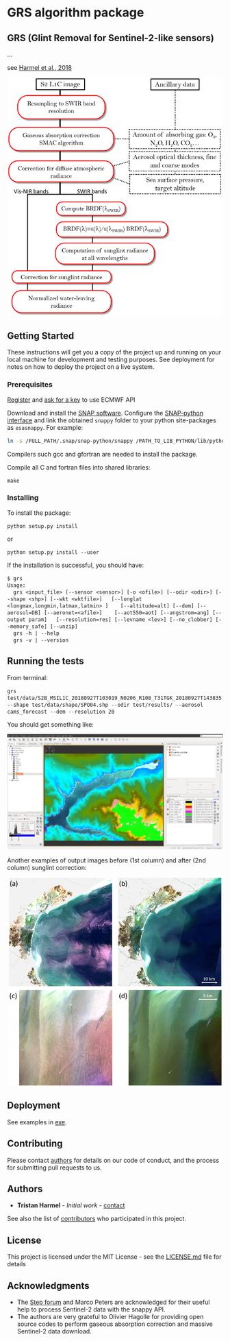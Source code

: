 # GRS algorithm package
## GRS (Glint Removal for Sentinel-2-like sensors)

...

see [Harmel et al., 2018](https://www.sciencedirect.com/science/article/pii/S0034425717304856)

![flowchart](images/flowchart_sunglint_S2.png)

## Getting Started

These instructions will get you a copy of the project up and running on your local machine for development and testing purposes. See deployment for notes on how to deploy the project on a live system.

### Prerequisites

[Register](https://apps.ecmwf.int/registration/) and [ask for a key](https://confluence.ecmwf.int/display/WEBAPI/Accessing+ECMWF+data+servers+in+batch#AccessingECMWFdataserversinbatch-key) to use ECMWF API

Download and install the [SNAP software](http://step.esa.int/main/download/). 
Configure the [SNAP-python interface](https://senbox.atlassian.net/wiki/spaces/SNAP/pages/50855941/Configure+Python+to+use+the+SNAP-Python+snappy+interface) 
and link the obtained `snappy` folder to your python site-packages as `esasnappy`. For example:

```bash
ln -s /FULL_PATH/.snap/snap-python/snappy /PATH_TO_LIB_PYTHON/lib/python3.6/site-packages/esasnappy
```


Compilers such gcc and gfortran are needed to install the package.

Compile all C and fortran files into shared libraries:

```
make
```

### Installing

To install the package:
```
python setup.py install
```

or 

```
python setup.py install --user
```

If the installation is successful, you should have:
```
$ grs
Usage:
  grs <input_file> [--sensor <sensor>] [-o <ofile>] [--odir <odir>] [--shape <shp>] [--wkt <wktfile>]   [--longlat <longmax,longmin,latmax,latmin> ]    [--altitude=alt] [--dem] [--aerosol=DB] [--aeronet=<afile>]    [--aot550=aot] [--angstrom=ang] [--output param]   [--resolution=res] [--levname <lev>] [--no_clobber] [--memory_safe] [--unzip]
  grs -h | --help
  grs -v | --version
```

## Running the tests
From terminal:
```
grs test/data/S2B_MSIL1C_20180927T103019_N0206_R108_T31TGK_20180927T143835.SAFE --shape test/data/shape/SPO04.shp --odir test/results/ --aerosol cams_forecast --dem --resolution 20
```
You should get something like:

![image_output](images/example_snap_grs_image.png)

Another examples of output images before (1st column) and after  (2nd column) sunglint correction:

![image_output](images/Fig_valid_qualit_sea_scale.png)

## Deployment

See examples in [exe](exe).

## Contributing

Please contact [authors](tristan.harmel@ntymail.com) for details on our code of conduct, and the process for submitting pull requests to us.

## Authors

* **Tristan Harmel** - *Initial work* - [contact](tristan.harmel@ntymail.com)

See also the list of [contributors](...) who participated in this project.

## License

This project is licensed under the MIT License - see the [LICENSE.md](LICENSE.md) file for details

## Acknowledgments

* The [Step forum](http://forum.step.esa.int) and Marco Peters are acknowledged for their useful help to process Sentinel-2 data
with the snappy API.
* The authors are very grateful to Olivier Hagolle
for providing open source codes to perform gaseous absorption correction and massive Sentinel-2 data download.

